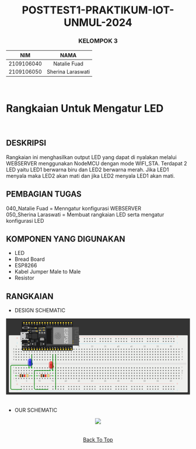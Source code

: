 <a name="top"></a>

<div align="center">  

# POSTTEST1-PRAKTIKUM-IOT-UNMUL-2024

### KELOMPOK 3

| NIM | NAMA |
|------------|:----------------------:|
| 2109106040 | Natalie Fuad |
| 2109106050 | Sherina Laraswati |
<br>
</div>

# Rangkaian Untuk Mengatur LED
<br>

## DESKRIPSI
Rangkaian ini menghasilkan output LED yang dapat di nyalakan melalui WEBSERVER menggunakan NodeMCU dengan mode WIFI_STA. Terdapat 2 LED yaitu LED1 berwarna biru dan LED2 berwarna merah. Jika LED1 menyala maka LED2 akan mati dan jika LED2 menyala LED1 akan mati.


## PEMBAGIAN TUGAS

040_Natalie Fuad       = Menngatur konfigurasi WEBSERVER
<br>
050_Sherina Laraswati  = Membuat rangkaian LED serta mengatur konfigurasi LED


## KOMPONEN YANG DIGUNAKAN
- LED
- Bread Board
- ESP8266
- Kabel Jumper Male to Male
- Resistor


## RANGKAIAN

- DESIGN SCHEMATIC
<div align="center">
  
<img src="https://github.com/Natalieefd/posttest1-praktikum-iot-unmul-2024/blob/main/lampiran/design_schematic.png">

</div>

<br>
  
- OUR SCHEMATIC
<div align="center">
  
<img src="https://github.com/Natalieefd/posttest1-praktikum-iot-unmul-2024/blob/main/lampiran/schematic.png">

</div>

<br>
  
<div align="center">

  [Back To Top](top)

</div>

